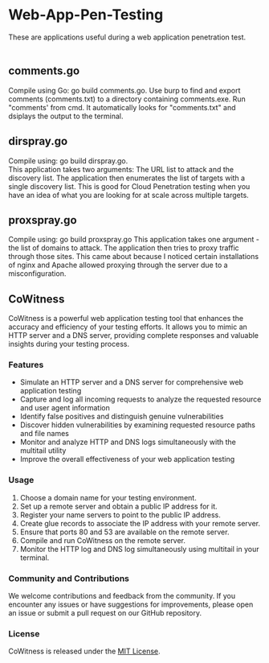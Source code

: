 # Web-App-Pen-Testing
These are applications useful during a web application penetration test.<br>
<br>
<h2>comments.go</h2>
Compile using Go: go build comments.go. Use burp to find and export comments (comments.txt) to a directory containing comments.exe. Run "comments' from cmd. It automatically looks for "comments.txt" and dsiplays the output to the terminal.
<br>
<h2>dirspray.go</h2>
Compile using: go build dirspray.go.
<br>
This application takes two arguments: The URL list to attack and the discovery list. The application then enumerates the list of targets with a single discovery list. This is good for Cloud Penetration testing when you have an idea of what you are looking for at scale across multiple targets.
  <br>
  <h2>proxspray.go</h2>
Compile using: go build proxspray.go
This application takes one argument - the list of domains to attack. The application then tries to proxy traffic through those sites. This came about because I noticed certain installations of nginx and Apache allowed proxying through the server due to a misconfiguration.
<br>
<h2>CoWitness</h2>

CoWitness is a powerful web application testing tool that enhances the accuracy and efficiency of your testing efforts. It allows you to mimic an HTTP server and a DNS server, providing complete responses and valuable insights during your testing process.

### Features

- Simulate an HTTP server and a DNS server for comprehensive web application testing
- Capture and log all incoming requests to analyze the requested resource and user agent information
- Identify false positives and distinguish genuine vulnerabilities
- Discover hidden vulnerabilities by examining requested resource paths and file names
- Monitor and analyze HTTP and DNS logs simultaneously with the multitail utility
- Improve the overall effectiveness of your web application testing

### Usage

1. Choose a domain name for your testing environment.
2. Set up a remote server and obtain a public IP address for it.
3. Register your name servers to point to the public IP address.
4. Create glue records to associate the IP address with your remote server.
5. Ensure that ports 80 and 53 are available on the remote server.
6. Compile and run CoWitness on the remote server.
7. Monitor the HTTP log and DNS log simultaneously using multitail in your terminal.

### Community and Contributions

We welcome contributions and feedback from the community. If you encounter any issues or have suggestions for improvements, please open an issue or submit a pull request on our GitHub repository.

### License

CoWitness is released under the [MIT License](LICENSE).

